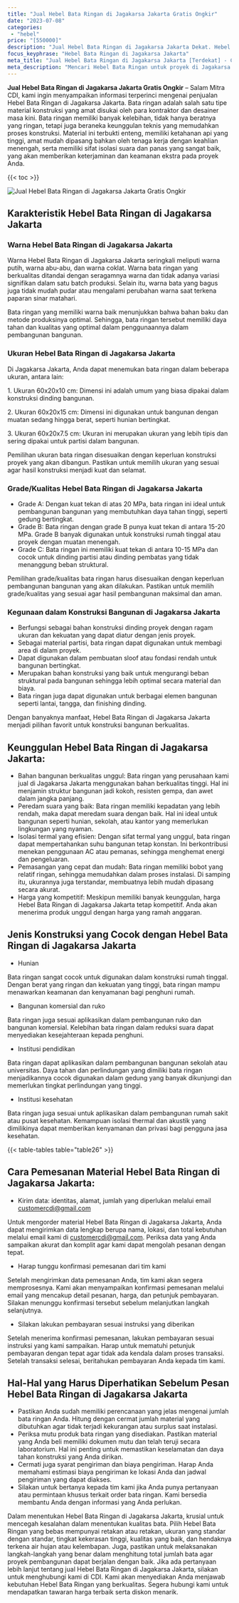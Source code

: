 ```yaml
---
title: "Jual Hebel Bata Ringan di Jagakarsa Jakarta Gratis Ongkir"
date: "2023-07-08"
categories:
 - "hebel"
price: "[550000]"
description: "Jual Hebel Bata Ringan di Jagakarsa Jakarta Dekat. Hebel Bata Ringan ini sering dipakai dalam proyek pembangunan sebagai material dinding yang tahan lama dan berkualitas. Kontak kami untuk mendapatkan informasi lebih lanjut."
focus_keyphrase: "Hebel Bata Ringan di Jagakarsa Jakarta"
meta_title: "Jual Hebel Bata Ringan di Jagakarsa Jakarta [Terdekat] - CDI"
meta_description: "Mencari Hebel Bata Ringan untuk proyek di Jagakarsa Jakarta? Kami memiliki Hebel Bata Ringan berkualitas untuk material dinding. Segera dapatkan penawaran terbaik."
---
```


**Jual Hebel Bata Ringan di Jagakarsa Jakarta Gratis Ongkir** – Salam Mitra CDI, kami ingin menyampaikan informasi terperinci mengenai penjualan Hebel Bata Ringan di Jagakarsa Jakarta. Bata ringan adalah salah satu tipe material konstruksi yang amat disukai oleh para kontraktor dan desainer masa kini. Bata ringan memiliki banyak kelebihan, tidak hanya beratnya yang ringan, tetapi juga beraneka keunggulan teknis yang memudahkan proses konstruksi. Material ini terbukti enteng, memiliki ketahanan api yang tinggi, amat mudah dipasang bahkan oleh tenaga kerja dengan keahlian menengah, serta memiliki sifat isolasi suara dan panas yang sangat baik, yang akan memberikan keterjaminan dan keamanan ekstra pada proyek Anda.

{{< toc >}}

![Jual Hebel Bata Ringan di Jagakarsa Jakarta Gratis Ongkir](/images/hebel/hebel-bataringan-04.jpg)

## Karakteristik Hebel Bata Ringan di Jagakarsa Jakarta

### Warna Hebel Bata Ringan di Jagakarsa Jakarta

Warna Hebel Bata Ringan di Jagakarsa Jakarta seringkali meliputi warna putih, warna abu-abu, dan warna coklat. Warna bata ringan yang berkualitas ditandai dengan seragamnya warna dan tidak adanya variasi signifikan dalam satu batch produksi. Selain itu, warna bata yang bagus juga tidak mudah pudar atau mengalami perubahan warna saat terkena paparan sinar matahari.

Bata ringan yang memiliki warna baik menunjukkan bahwa bahan baku dan metode produksinya optimal. Sehingga, bata ringan tersebut memiliki daya tahan dan kualitas yang optimal dalam penggunaannya dalam pembangunan bangunan.

### Ukuran Hebel Bata Ringan di Jagakarsa Jakarta

Di Jagakarsa Jakarta, Anda dapat menemukan bata ringan dalam beberapa ukuran, antara lain:

1\. Ukuran 60x20x10 cm: Dimensi ini adalah umum yang biasa dipakai dalam konstruksi dinding bangunan.

2\. Ukuran 60x20x15 cm: Dimensi ini digunakan untuk bangunan dengan muatan sedang hingga berat, seperti hunian bertingkat.

3\. Ukuran 60x20x7.5 cm: Ukuran ini merupakan ukuran yang lebih tipis dan sering dipakai untuk partisi dalam bangunan.

Pemilihan ukuran bata ringan disesuaikan dengan keperluan konstruksi proyek yang akan dibangun. Pastikan untuk memilih ukuran yang sesuai agar hasil konstruksi menjadi kuat dan selamat.

### Grade/Kualitas Hebel Bata Ringan di Jagakarsa Jakarta

*   Grade A: Dengan kuat tekan di atas 20 MPa, bata ringan ini ideal untuk pembangunan bangunan yang membutuhkan daya tahan tinggi, seperti gedung bertingkat.
*   Grade B: Bata ringan dengan grade B punya kuat tekan di antara 15-20 MPa. Grade B banyak digunakan untuk konstruksi rumah tinggal atau proyek dengan muatan menengah.
*   Grade C: Bata ringan ini memiliki kuat tekan di antara 10-15 MPa dan cocok untuk dinding partisi atau dinding pembatas yang tidak menanggung beban struktural.

Pemilihan grade/kualitas bata ringan harus disesuaikan dengan keperluan pembangunan bangunan yang akan dilakukan. Pastikan untuk memilih grade/kualitas yang sesuai agar hasil pembangunan maksimal dan aman.

### Kegunaan dalam Konstruksi Bangunan di Jagakarsa Jakarta

*   Berfungsi sebagai bahan konstruksi dinding proyek dengan ragam ukuran dan kekuatan yang dapat diatur dengan jenis proyek.
*   Sebagai material partisi, bata ringan dapat digunakan untuk membagi area di dalam proyek.
*   Dapat digunakan dalam pembuatan sloof atau fondasi rendah untuk bangunan bertingkat.
*   Merupakan bahan konstruksi yang baik untuk mengurangi beban struktural pada bangunan sehingga lebih optimal secara material dan biaya.
*   Bata ringan juga dapat digunakan untuk berbagai elemen bangunan seperti lantai, tangga, dan finishing dinding.

Dengan banyaknya manfaat, Hebel Bata Ringan di Jagakarsa Jakarta menjadi pilihan favorit untuk konstruksi bangunan berkualitas.

## Keunggulan Hebel Bata Ringan di Jagakarsa Jakarta:

*   Bahan bangunan berkualitas unggul: Bata ringan yang perusahaan kami jual di Jagakarsa Jakarta menggunakan bahan berkualitas tinggi. Hal ini menjamin struktur bangunan jadi kokoh, resisten gempa, dan awet dalam jangka panjang.
*   Peredam suara yang baik: Bata ringan memiliki kepadatan yang lebih rendah, maka dapat meredam suara dengan baik. Hal ini ideal untuk bangunan seperti hunian, sekolah, atau kantor yang memerlukan lingkungan yang nyaman.
*   Isolasi termal yang efisien: Dengan sifat termal yang unggul, bata ringan dapat mempertahankan suhu bangunan tetap konstan. Ini berkontribusi menekan penggunaan AC atau pemanas, sehingga menghemat energi dan pengeluaran.
*   Pemasangan yang cepat dan mudah: Bata ringan memiliki bobot yang relatif ringan, sehingga memudahkan dalam proses instalasi. Di samping itu, ukurannya juga terstandar, membuatnya lebih mudah dipasang secara akurat.
*   Harga yang kompetitif: Meskipun memiliki banyak keunggulan, harga Hebel Bata Ringan di Jagakarsa Jakarta tetap kompetitif. Anda akan menerima produk unggul dengan harga yang ramah anggaran.

## Jenis Konstruksi yang Cocok dengan Hebel Bata Ringan di Jagakarsa Jakarta

*   Hunian

Bata ringan sangat cocok untuk digunakan dalam konstruksi rumah tinggal. Dengan berat yang ringan dan kekuatan yang tinggi, bata ringan mampu menawarkan keamanan dan kenyamanan bagi penghuni rumah.
*   Bangunan komersial dan ruko

Bata ringan juga sesuai aplikasikan dalam pembangunan ruko dan bangunan komersial. Kelebihan bata ringan dalam reduksi suara dapat menyediakan kesejahteraan kepada penghuni.
*   Institusi pendidikan

Bata ringan dapat aplikasikan dalam pembangunan bangunan sekolah atau universitas. Daya tahan dan perlindungan yang dimiliki bata ringan menjadikannya cocok digunakan dalam gedung yang banyak dikunjungi dan memerlukan tingkat perlindungan yang tinggi.
*   Institusi kesehatan

Bata ringan juga sesuai untuk aplikasikan dalam pembangunan rumah sakit atau pusat kesehatan. Kemampuan isolasi thermal dan akustik yang dimilikinya dapat memberikan kenyamanan dan privasi bagi pengguna jasa kesehatan.

{{< table-tables table="table26" >}}

## Cara Pemesanan Material Hebel Bata Ringan di Jagakarsa Jakarta:

*   Kirim data: identitas, alamat, jumlah yang diperlukan melalui email customercdi@gmail.com

Untuk mengorder material Hebel Bata Ringan di Jagakarsa Jakarta, Anda dapat mengirimkan data lengkap berupa nama, lokasi, dan total kebutuhan melalui email kami di customercdi@gmail.com. Periksa data yang Anda sampaikan akurat dan komplit agar kami dapat mengolah pesanan dengan tepat.
*   Harap tunggu konfirmasi pemesanan dari tim kami

Setelah mengirimkan data pemesanan Anda, tim kami akan segera memprosesnya. Kami akan menyampaikan konfirmasi pemesanan melalui email yang mencakup detail pesanan, harga, dan petunjuk pembayaran. Silakan menunggu konfirmasi tersebut sebelum melanjutkan langkah selanjutnya.
*   Silakan lakukan pembayaran sesuai instruksi yang diberikan

Setelah menerima konfirmasi pemesanan, lakukan pembayaran sesuai instruksi yang kami sampaikan. Harap untuk mematuhi petunjuk pembayaran dengan tepat agar tidak ada kendala dalam proses transaksi. Setelah transaksi selesai, beritahukan pembayaran Anda kepada tim kami.

## Hal-Hal yang Harus Diperhatikan Sebelum Pesan Hebel Bata Ringan di Jagakarsa Jakarta

*   Pastikan Anda sudah memiliki perencanaan yang jelas mengenai jumlah bata ringan Anda. Hitung dengan cermat jumlah material yang dibutuhkan agar tidak terjadi kekurangan atau surplus saat instalasi.
*   Periksa mutu produk bata ringan yang disediakan. Pastikan material yang Anda beli memiliki dokumen mutu dan telah teruji secara laboratorium. Hal ini penting untuk memastikan keselamatan dan daya tahan konstruksi yang Anda dirikan.
*   Cermati juga syarat pengiriman dan biaya pengiriman. Harap Anda memahami estimasi biaya pengiriman ke lokasi Anda dan jadwal pengiriman yang dapat diakses.
*   Silakan untuk bertanya kepada tim kami jika Anda punya pertanyaan atau permintaan khusus terkait order bata ringan. Kami bersedia membantu Anda dengan informasi yang Anda perlukan.

Dalam menentukan Hebel Bata Ringan di Jagakarsa Jakarta, krusial untuk mencegah kesalahan dalam menentukan kualitas bata. Pilih Hebel Bata Ringan yang bebas mempunyai retakan atau retakan, ukuran yang standar dengan standar, tingkat kekerasan tinggi, kualitas yang baik, dan hendaknya terkena air hujan atau kelembapan. Juga, pastikan untuk melaksanakan langkah-langkah yang benar dalam menghitung total jumlah bata agar proyek pembangunan dapat berjalan dengan baik. Jika ada pertanyaan lebih lanjut tentang jual Hebel Bata Ringan di Jagakarsa Jakarta, silakan untuk menghubungi kami di CDI. Kami akan menyediakan Anda menjawab kebutuhan Hebel Bata Ringan yang berkualitas. Segera hubungi kami untuk mendapatkan tawaran harga terbaik serta diskon menarik.